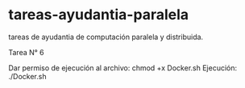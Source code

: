 # tareas-ayudantia-paralela
tareas de ayudantia de computación paralela y distribuida.

Tarea N° 6

Dar permiso de ejecución al archivo: chmod +x Docker.sh
Ejecución: ./Docker.sh
